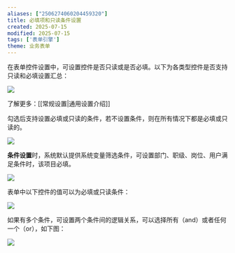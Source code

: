 ```yaml
---
aliases: ["2506274060204459320"]
title: 必填项和只读条件设置
created: 2025-07-15
modified: 2025-07-15
tags: ['表单引擎']
theme: 业务表单
---
```


在表单控件设置中，可设置控件是否只读或是否必填。以下为各类型控件是否支持只读和必填设置汇总：

![](73e2b260ab647ec9a2d0ca481f7fb8e0.jpg)

了解更多：[[常规设置|通用设置介绍]]

勾选后支持设置必填或只读的条件，若不设置条件，则在所有情况下都是必填或只读的。

![](c872a7a212def85b5facc22683340e63.jpg)

**条件设置**时，系统默认提供系统变量筛选条件，可设置部门、职级、岗位、用户满足条件时，该项目必填。

![](98f6eca324c9a54220d40cb4535f9824.jpg)

表单中以下控件的值可以为必填或只读条件：

![](c10d84fde4d3e081285fb14e90f39242.jpg)

如果有多个条件，可设置两个条件间的逻辑关系，可以选择所有（and）或者任何一个（or），如下图：

![](93b78e9f0ce16ac1f57ba39e6a93293e.jpg)